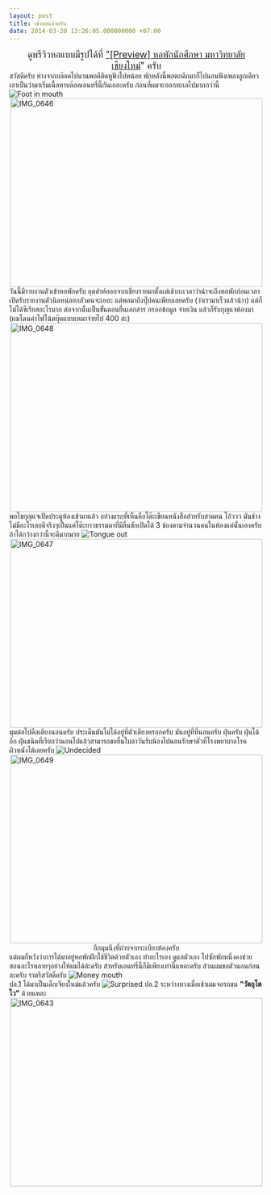 ```yaml
---
layout: post
title: เข้าหอแล้วครับ
date: 2014-03-20 13:26:05.000000000 +07:00
---
```

<div style="text-align: center;"></div>
<div style="text-align: center;"><span style="font-size: large;">ดูพรีวิวหอแบบมีรูปได้ที่ <a href="http://magister.exteen.com/20120505/preview">"</a><a href="http://magister.exteen.com/20120505/preview">[Preview] หอพักนักศึกษา มหาวิทยาลัยเชียงใหม่</a>" ครับ</span></div>
<div></div>
<div>สวัสดีครับ ห่างจากบล๊อคไปนานพอดีติดหูฟังไปหน่อย พักหลังนี้พอตกดึกมาก็ไปนอนฟังเพลงลูกเดียว เอาเป็นว่ามาเริ่มเนื้อหาบล๊อคเอนทรี่นี้กันเถอะครับ ก่อนที่ผมจะออกทะเลไปมากกว่านี้ <img title="Foot in mouth" alt="Foot in mouth" src="http://www.exteen.com/manage/tiny_mce339/plugins/emotions/img/e4.gif" border="0" /></div>
<div></div>
<div><!--more--></div>
<div></div>
<div><a title="IMG_0646 by holykyun, on Flickr" href="http://www.flickr.com/photos/holykyun/5762071222/"><img style="display: block; margin-left: auto; margin-right: auto;" alt="IMG_0646" src="http://farm4.static.flickr.com/3052/5762071222_006be571bf.jpg" width="500" height="374" /></a></div>
<div></div>
<div>วันนี้มีรายงานตัวเข้าหอพักครับ อุตส่าห์ออกจากเชียงรายมาตั้งแต่เช้ากะเวลาว่าน่าจะถึงหอพักก่อนเวลาเปิดรับรายงานตัวนิดหน่อยกลัวคนจะเยอะ แต่พอมาถึงปุ๊ปคนเพียบเลยครับ (ว่าเรามาเร็วแล้วน้าา) แต่ก็ไม่ได้ซีเรียสอะไรมาก ต่อจากนั้นเป็นขั้นตอนยื่นเอกสาร กรอกข้อมูล จ่ายเงิน แล้วก็รับกุญแจห้องมา (ผมโดนค่าไฟโน้ตบุ๊คแบบเหมาจ่ายไป 400 ล่ะ)</div>
<div></div>
<div><a title="IMG_0648 by holykyun, on Flickr" href="http://www.flickr.com/photos/holykyun/5761527521/"><img style="display: block; margin-left: auto; margin-right: auto;" alt="IMG_0648" src="http://farm6.static.flickr.com/5150/5761527521_587e7e07fd.jpg" width="500" height="374" /></a></div>
<div></div>
<div>พอไขกุญแจเปิดประตูห้องเข้ามาแล้ว อย่างแรกที่เห็นคือโต๊ะเขียนหนังสือสำหรับสามคน โอ้ววว มันช่างไม่มีอะไรเลยดีจริงๆเป็นแค่โต๊ะยาวธรรมดาที่มีลิ้นชักเปิดได้ 3 ช่องตามจำนวนคนในห้องแค่นั้นเองครับ ถ้าได้กว้างกว่านี้จะดีมากมาย <img title="Tongue out" alt="Tongue out" src="http://www.exteen.com/manage/tiny_mce339/plugins/emotions/img/e13.gif" border="0" /></div>
<div></div>
<div><a title="IMG_0647 by holykyun, on Flickr" href="http://www.flickr.com/photos/holykyun/5762070950/"><img style="display: block; margin-left: auto; margin-right: auto;" alt="IMG_0647" src="http://farm4.static.flickr.com/3544/5762070950_da5d9a3695.jpg" width="500" height="374" /></a></div>
<div></div>
<div>มุมต่อไปคือเตียงนอนครับ ประเด็นมันไม่ได้อยู่ที่ตัวเตียงหรอกครับ มันอยู่ที่ที่นอนครับ ฝุ่นครับ ฝุ่นได้อีก ฝุ่นชนิดที่เรียกว่านอนไปแล้วสามารถขอยื่นใบลาวันรับน้องไปนอนรักษาตัวที่โรงพยาบาลโรคผิวหนังได้เลยครับ <img title="Undecided" alt="Undecided" src="http://www.exteen.com/manage/tiny_mce339/plugins/emotions/img/e14.gif" border="0" /></div>
<div></div>
<div><a title="IMG_0649 by holykyun, on Flickr" href="http://www.flickr.com/photos/holykyun/5760139593/"><img style="display: block; margin-left: auto; margin-right: auto;" alt="IMG_0649" src="http://farm6.static.flickr.com/5028/5760139593_1f3f172af2.jpg" width="500" height="374" /></a></div>
<div></div>
<div style="text-align: center;">อีกมุมนึงที่ถ่ายจากระเบียงห้องครับ</div>
<div></div>
<div>แต่ผมก็หวังว่าการได้มาอยู่หอพักฝึกใช้ชีวิตด้วยตัวเอง ทำอะไรเอง ดูแลตัวเอง ไปซักพักหนึ่งคงช่วยสอนอะไรหลายๆอย่างให้ผมได้ล่ะครับ สำหรับเอนทรี่นี้ก็มีเพียงเท่านี้แหละครับ ส่วนผมขอตัวนอนก่อนละครับ ราตรีสวัสดิ์ครับ <img title="Money mouth" alt="Money mouth" src="http://www.exteen.com/manage/tiny_mce339/plugins/emotions/img/e9.gif" border="0" /></div>
<div></div>
<div>ปล.1 ได้มาเป็นเด็กเจียงใหม่แล้วครับ <img title="Surprised" alt="Surprised" src="http://www.exteen.com/manage/tiny_mce339/plugins/emotions/img/e12.gif" border="0" />
ปล.2 ระหว่างทางเมื่อเช้าผมเจอรถขน <strong>"วัตถุโตไว"</strong> ด้วยแหละ</div>
<div></div>
<div><a title="IMG_0643 by holykyun, on Flickr" href="http://www.flickr.com/photos/holykyun/5761536179/"><img style="display: block; margin-left: auto; margin-right: auto;" alt="IMG_0643" src="http://farm3.static.flickr.com/2461/5761536179_c7df8cb539.jpg" width="500" height="374" /></a></div>
